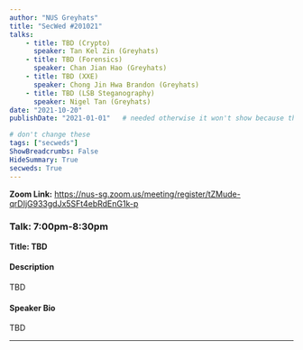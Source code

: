 ```yaml
---
author: "NUS Greyhats"
title: "SecWed #201021"
talks:
    - title: TBD (Crypto)
      speaker: Tan Kel Zin (Greyhats)
    - title: TBD (Forensics)
      speaker: Chan Jian Hao (Greyhats)
    - title: TBD (XXE)
      speaker: Chong Jin Hwa Brandon (Greyhats)
    - title: TBD (LSB Steganography)
      speaker: Nigel Tan (Greyhats)
date: "2021-10-20"
publishDate: "2021-01-01"   # needed otherwise it won't show because the date is in the future

# don't change these
tags: ["secweds"]
ShowBreadcrumbs: False
HideSummary: True
secweds: True
---
```


**Zoom Link:** https://nus-sg.zoom.us/meeting/register/tZMude-qrDIjG933gdJx5SFt4ebRdEnG1k-p

### Talk: 7:00pm-8:30pm
**Title: TBD**

#### Description
TBD

#### Speaker Bio
TBD

----

